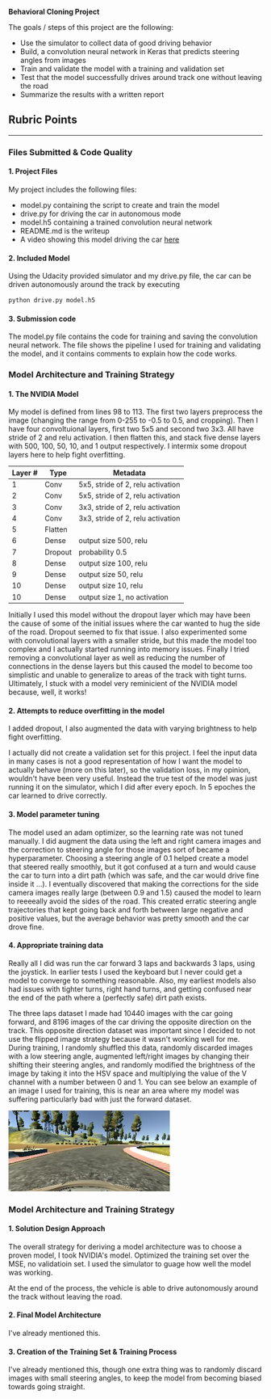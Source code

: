 **Behavioral Cloning Project**

The goals / steps of this project are the following:
* Use the simulator to collect data of good driving behavior
* Build, a convolution neural network in Keras that predicts steering angles from images
* Train and validate the model with a training and validation set
* Test that the model successfully drives around track one without leaving the road
* Summarize the results with a written report

## Rubric Points

---
### Files Submitted & Code Quality

#### 1. Project Files
My project includes the following files:
* model.py containing the script to create and train the model
* drive.py for driving the car in autonomous mode
* model.h5 containing a trained convolution neural network 
* README.md is the writeup
* A video showing this model driving the car [here](https://www.youtube.com/watch?v=bFz6EO0N1R0&feature=youtu.be)

#### 2. Included Model
Using the Udacity provided simulator and my drive.py file, the car can be driven autonomously around the track by executing 
```sh
python drive.py model.h5
```

#### 3. Submission code

The model.py file contains the code for training and saving the convolution neural network. The file shows the pipeline I used for training and validating the model, and it contains comments to explain how the code works.

### Model Architecture and Training Strategy

#### 1. The NVIDIA Model

My model is defined from lines 98 to 113. The first two layers preprocess the image (changing the range from 0-255 to -0.5 to 0.5, and cropping). Then I have four convoltuional layers, first two 5x5 and second two 3x3. All have stride of 2 and relu activation. I then flatten this, and stack five dense layers with 500, 100, 50, 10, and 1 output respectively. I intermix some dropout layers here to help fight overfitting.

| Layer # | Type | Metadata                          |
|---------|------|-----------------------------------|
| 1       | Conv | 5x5, stride of 2, relu activation |
| 2       | Conv | 5x5, stride of 2, relu activation |
| 3       | Conv | 3x3, stride of 2, relu activation |
| 4       | Conv | 3x3, stride of 2, relu activation |
| 5       | Flatten | |
| 6       | Dense | output size 500, relu |
| 7       | Dropout | probability 0.5 |
| 8       | Dense | output size 100, relu |
| 9       | Dense | output size 50, relu |
| 10      | Dense | output size 10, relu |
| 10      | Dense | output size 1, no activation|

Initially I used this model without the dropout layer which may have been the cause of some of the initial issues where the car wanted to hug the side of the road. Dropout seemed to fix that issue. I also experimented some with convolutional layers with a smaller stride, but this made the model too complex and I actually started running into memory issues. Finally I tried removing a convolutional layer as well as reducing the number of connections in the dense layers but this caused the model to become too simplistic and unable to generalize to areas of the track with tight turns. Ultimately, I stuck with a model very reminicient of the NVIDIA model because, well, it works!

#### 2. Attempts to reduce overfitting in the model

I added dropout, I also augmented the data with varying brightness to help fight overfitting.

I actually did not create a validation set for this project. I feel the input data in many cases is not a good representation of how I want the model to actually behave (more on this later), so the validation loss, in my opinion, wouldn't have been very useful. Instead the true test of the model was just running it on the simulator, which I did after every epoch. In 5 epoches the car learned to drive correctly.

#### 3. Model parameter tuning

The model used an adam optimizer, so the learning rate was not tuned manually. I did augment the data using the left and right camera images and the correction to steering angle for those images sort of became a hyperparameter. Choosing a steering angle of 0.1 helped create a model that steered really smoothly, but it got confused at a turn and would cause the car to turn into a dirt path (which was safe, and the car would drive fine inside it ...). I eventually discovered that making the corrections for the side camera images really large (between 0.9 and 1.5) caused the model to learn to reeeeally avoid the sides of the road. This created erratic steering angle trajectories that kept going back and forth between large negative and positive values, but the average behavior was pretty smooth and the car drove fine.

#### 4. Appropriate training data

Really all I did was run the car forward 3 laps and backwards 3 laps, using the joystick. In earlier tests I used the keyboard but I never could get a model to converge to something reasonable. Also, my earliest models also had issues with tighter turns, right hand turns, and getting confused near the end of the path where a (perfectly safe) dirt path exists.

The three laps dataset I made had 10440 images with the car going forward, and 8196 images of the car driving the opposite direction on the track. This opposite direction dataset was important since I decided to not use the flipped image strategy because it wasn't working well for me. During training, I randomly shuffled this data, randomly discarded images with a low steering angle, augmented left/right images by changing their shifting their steering angles, and randomly modified the brightness of the image by taking it into the HSV space and multiplying the value of the V channel with a number between 0 and 1. You can see below an example of an image I used for training, this is near an area where my model was suffering particularly bad with just the forward dataset.

![Bad Turn](center_2017_09_03_12_23_05_813.jpg)

### Model Architecture and Training Strategy

#### 1. Solution Design Approach

The overall strategy for deriving a model architecture was to choose a proven model, I took NVIDIA's model. Optimized the training set over the MSE, no validatioin set. I used the simulator to guage how well the model was working.

At the end of the process, the vehicle is able to drive autonomously around the track without leaving the road.

#### 2. Final Model Architecture

I've already mentioned this.

#### 3. Creation of the Training Set & Training Process

I've already mentioned this, though one extra thing was to randomly discard images with small steering angles, to keep the model from becoming biased towards going straight.
